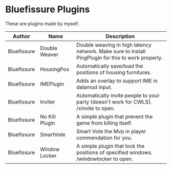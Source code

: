 # Bluefissure Plugins

These are plugins made by myself.


| Author | Name | Description |
|---------------|---------------|-----------------|
| Bluefissure | Double Weaver | Double weaving in high latency network. Make sure to install PingPlugin for this to work properly. |
| Bluefissure | HousingPos | Automatically save/load the positions of housing furnitures. |
| Bluefissure | IMEPlugin | Adds an overlay to support IME in dalamud input. |
| Bluefissure | Inviter | Automatically invite people to your party (doesn't work for CWLS). /xinvite to open. |
| Bluefissure | No Kill Plugin | A simple plugin that prevent the game from killing itself. |
| Bluefissure | SmartVote | Smart Vote the Mvp in player commendation for you. |
| Bluefissure | Window Locker | A simple plugin that lock the positions of specified windows. /windowlocker to open. |

